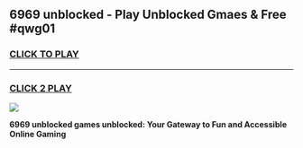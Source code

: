 
## 6969 unblocked - Play Unblocked Gmaes & Free #qwg01
<h3>
<a href="https://news.freeplayer.one?title=6969_unblocked&ref=24F">CLICK TO PLAY</a></h3>
<hr>

<h3>
<a href="https://news.freeplayer.one?title=6969_unblocked&ref=24F">CLICK 2 PLAY</a>
  
</h3>

<a href="https://news.freeplayer.one?title=6969_unblocked&ref=24F/"><img src="https://clearcache.store/games.png"></a>


**6969 unblocked games unblocked: Your Gateway to Fun and Accessible Online Gaming**
